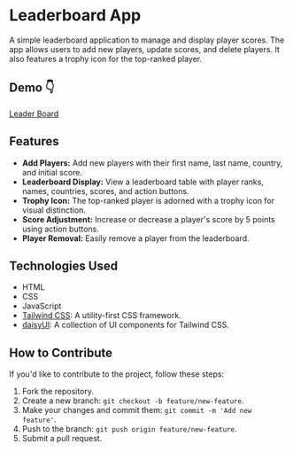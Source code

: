 # Leaderboard App

A simple leaderboard application to manage and display player scores. The app allows users to add new players, update scores, and delete players. It also features a trophy icon for the top-ranked player.

## Demo 👇
[Leader Board](https://leader-board-bysaiful.netlify.app/)
## Features

- **Add Players:** Add new players with their first name, last name, country, and initial score.
- **Leaderboard Display:** View a leaderboard table with player ranks, names, countries, scores, and action buttons.
- **Trophy Icon:** The top-ranked player is adorned with a trophy icon for visual distinction.
- **Score Adjustment:** Increase or decrease a player's score by 5 points using action buttons.
- **Player Removal:** Easily remove a player from the leaderboard.

## Technologies Used

- HTML
- CSS
- JavaScript
- [Tailwind CSS](https://tailwindcss.com/): A utility-first CSS framework.
- [daisyUI](https://daisyui.com/): A collection of UI components for Tailwind CSS.

## How to Contribute

If you'd like to contribute to the project, follow these steps:

1. Fork the repository.
2. Create a new branch: `git checkout -b feature/new-feature`.
3. Make your changes and commit them: `git commit -m 'Add new feature'`.
4. Push to the branch: `git push origin feature/new-feature`.
5. Submit a pull request.
